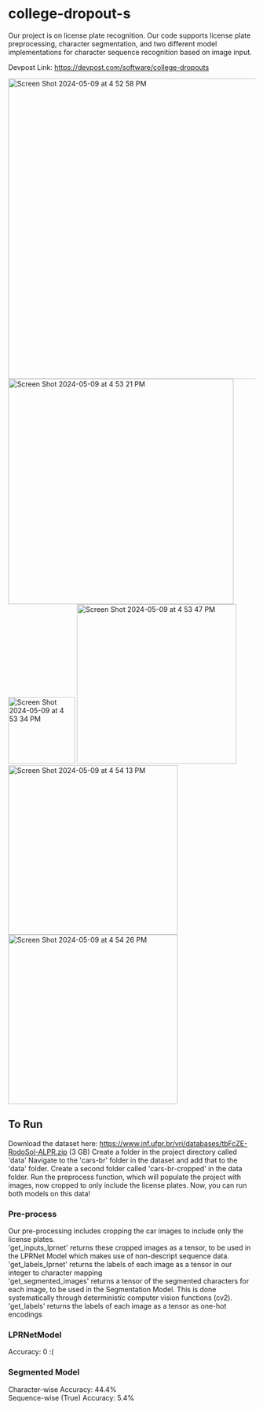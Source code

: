 # college-dropout-s
Our project is on license plate recognition. Our code supports license plate preprocessing, character segmentation, and two different model implementations for character sequence recognition based on image input.

Devpost Link: https://devpost.com/software/college-dropouts

<img width="612" alt="Screen Shot 2024-05-09 at 4 52 58 PM" src="https://github.com/erc-ma/License-Plate-Recognition/assets/103232379/6973b0ff-c088-417e-93ef-db0a47e3115c">

<img width="459" alt="Screen Shot 2024-05-09 at 4 53 21 PM" src="https://github.com/erc-ma/License-Plate-Recognition/assets/103232379/31ba6623-14ff-476f-88b2-ad2f493e609d">

<img width="136" alt="Screen Shot 2024-05-09 at 4 53 34 PM" src="https://github.com/erc-ma/License-Plate-Recognition/assets/103232379/5c13295d-8a6e-4e7e-a537-30df02af9011">

<img width="325" alt="Screen Shot 2024-05-09 at 4 53 47 PM" src="https://github.com/erc-ma/License-Plate-Recognition/assets/103232379/0d59d4bd-7bf8-4957-ab3d-d02300c0362a">

<img width="345" alt="Screen Shot 2024-05-09 at 4 54 13 PM" src="https://github.com/erc-ma/License-Plate-Recognition/assets/103232379/4cc25041-5faa-4bc9-b069-be0d3e565122">
<img width="345" alt="Screen Shot 2024-05-09 at 4 54 26 PM" src="https://github.com/erc-ma/License-Plate-Recognition/assets/103232379/38191fe9-d5fb-493f-940c-1eb6406cb6c4">

## To Run
Download the dataset here: https://www.inf.ufpr.br/vri/databases/tbFcZE-RodoSol-ALPR.zip (3 GB)
Create a folder in the project directory called 'data'
Navigate to the 'cars-br' folder in the dataset and add that to the 'data' folder.
Create a second folder called 'cars-br-cropped' in the data folder.
Run the preprocess function, which will populate the project with images, now cropped to only include the license plates.
Now, you can run both models on this data!

### Pre-process
Our pre-processing includes cropping the car images to include only the license plates. <br>
'get_inputs_lprnet' returns these cropped images as a tensor, to be used in the LPRNet Model which makes use of non-descript sequence data. <br>
'get_labels_lprnet' returns the labels of each image as a tensor in our integer to character mapping<br>
'get_segmented_images' returns a tensor of the segmented characters for each image, to be used in the Segmentation Model. This is done systematically through deterministic computer vision functions (cv2).<br>
'get_labels' returns the labels of each image as a tensor as one-hot encodings<br>

### LPRNetModel
Accuracy: 0 :(

### Segmented Model
Character-wise Accuracy: 44.4% <br>
Sequence-wise (True) Accuracy: 5.4%
